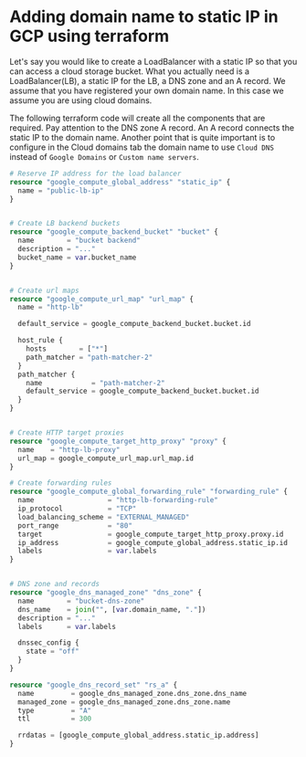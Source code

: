 # Adding domain name to static IP in GCP using terraform

Let's say you would like to create a LoadBalancer with a static IP so that you can access a cloud storage bucket.
What you actually need is a LoadBalancer(LB), a static IP for the LB, a DNS zone and an A record.
We assume that you have registered your own domain name. In this case we assume you are using cloud domains.

The following terraform code will create all the components that are required.
Pay attention to the DNS zone A record. An A record connects the static IP to the domain name.
Another point that is quite important is to configure in the Cloud domains tab the domain name to use `Cloud DNS` instead of `Google Domains` or `Custom name servers`.

```tf
# Reserve IP address for the load balancer
resource "google_compute_global_address" "static_ip" {
  name = "public-lb-ip"
}


# Create LB backend buckets
resource "google_compute_backend_bucket" "bucket" {
  name        = "bucket backend"
  description = "..."
  bucket_name = var.bucket_name
}


# Create url maps
resource "google_compute_url_map" "url_map" {
  name = "http-lb"

  default_service = google_compute_backend_bucket.bucket.id

  host_rule {
    hosts        = ["*"]
    path_matcher = "path-matcher-2"
  }
  path_matcher {
    name            = "path-matcher-2"
    default_service = google_compute_backend_bucket.bucket.id
  }
}


# Create HTTP target proxies
resource "google_compute_target_http_proxy" "proxy" {
  name    = "http-lb-proxy"
  url_map = google_compute_url_map.url_map.id
}

# Create forwarding rules
resource "google_compute_global_forwarding_rule" "forwarding_rule" {
  name                  = "http-lb-forwarding-rule"
  ip_protocol           = "TCP"
  load_balancing_scheme = "EXTERNAL_MANAGED"
  port_range            = "80"
  target                = google_compute_target_http_proxy.proxy.id
  ip_address            = google_compute_global_address.static_ip.id
  labels                = var.labels
}


# DNS zone and records
resource "google_dns_managed_zone" "dns_zone" {
  name        = "bucket-dns-zone"
  dns_name    = join("", [var.domain_name, "."])
  description = "..."
  labels      = var.labels

  dnssec_config {
    state = "off"
  }
}

resource "google_dns_record_set" "rs_a" {
  name         = google_dns_managed_zone.dns_zone.dns_name
  managed_zone = google_dns_managed_zone.dns_zone.name
  type         = "A"
  ttl          = 300

  rrdatas = [google_compute_global_address.static_ip.address]
}


```